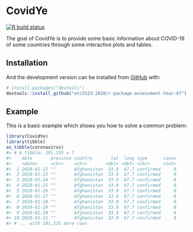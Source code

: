 
<!-- README.md is generated from README.Rmd. Please edit that file -->

# CovidYe

<!-- badges: start -->

[![R build
status](https://github.com/etc5523-2020/r-package-assessment-Year-97/workflows/R-CMD-check/badge.svg)](https://github.com/etc5523-2020/r-package-assessment-Year-97/actions)
<!-- badges: end -->

The goal of CovidYe is to provide some basic information about COVID-19
of some countries through some interactive plots and tables.

## Installation

<!-- You can install the released version of CovidYe from [CRAN](https://CRAN.R-project.org) with: -->

<!-- ``` r -->

<!-- install.packages("CovidYe") -->

<!-- ``` -->

And the development version can be installed from
[GitHub](https://github.com/) with:

``` r
# install.packages("devtools")
devtools::install_github("etc5523-2020/r-package-assessment-Year-97")
```

## Example

This is a basic example which shows you how to solve a common problem:

``` r
library(CovidYe)
library(tibble)
as_tibble(coronavirus)
#> # A tibble: 181,335 x 7
#>    date       province country       lat  long type      cases
#>    <date>     <chr>    <chr>       <dbl> <dbl> <chr>     <int>
#>  1 2020-01-22 ""       Afghanistan  33.9  67.7 confirmed     0
#>  2 2020-01-23 ""       Afghanistan  33.9  67.7 confirmed     0
#>  3 2020-01-24 ""       Afghanistan  33.9  67.7 confirmed     0
#>  4 2020-01-25 ""       Afghanistan  33.9  67.7 confirmed     0
#>  5 2020-01-26 ""       Afghanistan  33.9  67.7 confirmed     0
#>  6 2020-01-27 ""       Afghanistan  33.9  67.7 confirmed     0
#>  7 2020-01-28 ""       Afghanistan  33.9  67.7 confirmed     0
#>  8 2020-01-29 ""       Afghanistan  33.9  67.7 confirmed     0
#>  9 2020-01-30 ""       Afghanistan  33.9  67.7 confirmed     0
#> 10 2020-01-31 ""       Afghanistan  33.9  67.7 confirmed     0
#> # ... with 181,325 more rows
```
